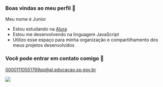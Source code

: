 ### Boas vindas ao meu perfil 🎱

Meu nome é Junior

- Estou estudando na [Alura](https://www.alura.com.br)
- Estou me desenvolvendo na linguagem JavaScript
- Utilizo esse espaço para minha organização e compartilhamento dos meus projetos desenvolvidos

### Você pode entrar em contato comigo 🥇

00001110551769sp@al.educacao.sp.gov.br



![](https://media1.tenor.com/m/7GyHsInT8uoAAAAC/naruto.gif)
